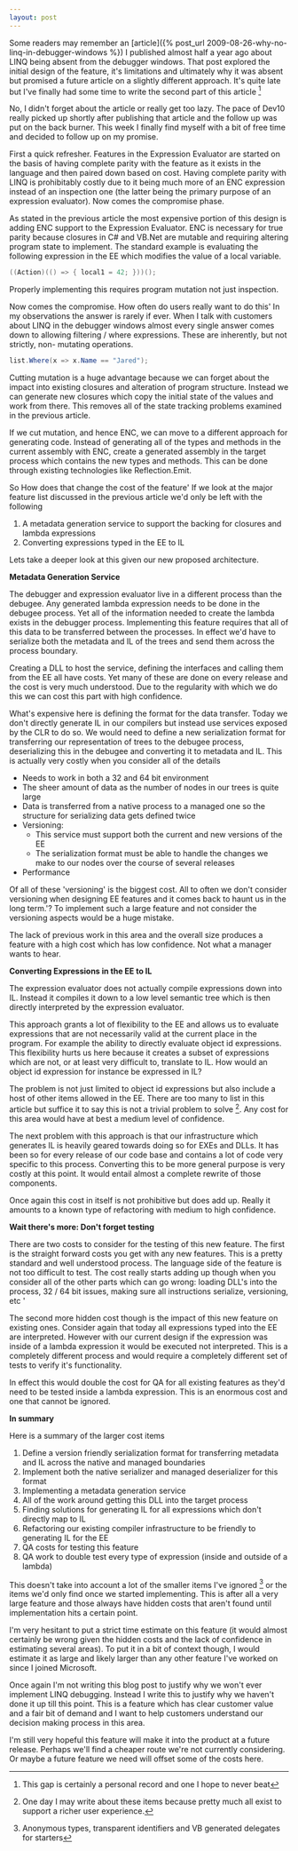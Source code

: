 ```yaml
---
layout: post
---
```

Some readers may remember an [article]({% post_url 2009-08-26-why-no-linq-in-debugger-windows %}) I published almost half a year ago about LINQ being absent from the debugger windows. That post explored the initial design of the feature, it's limitations and ultimately why it was absent but promised a future article on a slightly different approach. It's quite late but I've finally had some time to write the second part of this article [^1]

No, I didn't forget about the article or really get too lazy. The pace of Dev10 really picked up shortly after publishing that article and the follow up was put on the back burner. This week I finally find myself with a bit of free time and decided to follow up on my promise.

First a quick refresher. Features in the Expression Evaluator are started on the basis of having complete parity with the feature as it exists in the language and then paired down based on cost. Having complete parity with LINQ is prohibitably costly due to it being much more of an ENC expression instead of an inspection one (the latter being the primary purpose of an expression evaluator). Now comes the compromise phase.

As stated in the previous article the most expensive portion of this design is adding ENC support to the Expression Evaluator. ENC is necessary for true parity because closures in C# and VB.Net are mutable and requiring altering program state to implement. The standard example is evaluating the following expression in the EE which modifies the value of a local variable.
    
``` csharp
((Action)(() => { local1 = 42; }))();
```

Properly implementing this requires program mutation not just inspection.

Now comes the compromise. How often do users really want to do this' In my observations the answer is rarely if ever. When I talk with customers about LINQ in the debugger windows almost every single answer comes down to allowing filtering / where expressions. These are inherently, but not strictly, non- mutating operations.

    
``` csharp
list.Where(x => x.Name == "Jared");
```

Cutting mutation is a huge advantage because we can forget about the impact into existing closures and alteration of program structure. Instead we can generate new closures which copy the initial state of the values and work from there. This removes all of the state tracking problems examined in the previous article.

If we cut mutation, and hence ENC, we can move to a different approach for generating code. Instead of generating all of the types and methods in the current assembly with ENC, create a generated assembly in the target process which contains the new types and methods. This can be done through existing technologies like Reflection.Emit.

So How does that change the cost of the feature' If we look at the major feature list discussed in the previous article we'd only be left with the following

  1. A metadata generation service to support the backing for closures and lambda expressions 
  2. Converting expressions typed in the EE to IL 

Lets take a deeper look at this given our new proposed architecture.

**Metadata Generation Service**

The debugger and expression evaluator live in a different process than the debugee. Any generated lambda expression needs to be done in the debugee process. Yet all of the information needed to create the lambda exists in the debugger process. Implementing this feature requires that all of this data to be transferred between the processes. In effect we'd have to serialize both the metadata and IL of the trees and send them across the process boundary.

Creating a DLL to host the service, defining the interfaces and calling them from the EE all have costs. Yet many of these are done on every release and the cost is very much understood. Due to the regularity with which we do this we can cost this part with high confidence.

What's expensive here is defining the format for the data transfer. Today we don't directly generate IL in our compilers but instead use services exposed by the CLR to do so. We would need to define a new serialization format for transferring our representation of trees to the debugee process, deserializing this in the debugee and converting it to metadata and IL. This is actually very costly when you consider all of the details 

  * Needs to work in both a 32 and 64 bit environment 
  * The sheer amount of data as the number of nodes in our trees is quite large 
  * Data is transferred from a native process to a managed one so the structure for serializing data gets defined twice 
  * Versioning: 
    * This service must support both the current and new versions of the EE 
    * The serialization format must be able to handle the changes we make to our nodes over the course of several releases 
  * Performance 

Of all of these 'versioning' is the biggest cost. All to often we don't consider versioning when designing EE features and it comes back to haunt us in the long term.'? To implement such a large feature and not consider the versioning aspects would be a huge mistake.

The lack of previous work in this area and the overall size produces a feature with a high cost which has low confidence. Not what a manager wants to hear.  

**Converting Expressions in the EE to IL**

The expression evaluator does not actually compile expressions down into IL.  Instead it compiles it down to a low level semantic tree which is then directly interpreted by the expression evaluator.  

This approach grants a lot of flexibility to the EE and allows us to evaluate expressions that are not necessarily valid at the current place in the program. For example the ability to directly evaluate object id expressions.  This flexibility hurts us here because it creates a subset of expressions which are not, or at least very difficult to, translate to IL. How would an object id expression for instance be expressed in IL?  

The problem is not just limited to object id expressions but also include a host of other items allowed in the EE. There are too many to list in this article but suffice it to say this is not a trivial problem to solve [^2]. Any cost for this area would have at best a medium level of confidence.

The next problem with this approach is that our infrastructure which generates IL is heavily geared towards doing so for EXEs and DLLs. It has been so for every release of our code base and contains a lot of code very specific to this process. Converting this to be more general purpose is very costly at this point. It would entail almost a complete rewrite of those components.

Once again this cost in itself is not prohibitive but does add up. Really it amounts to a known type of refactoring with medium to high confidence.

**Wait there's more: Don't forget testing**

There are two costs to consider for the testing of this new feature. The first is the straight forward costs you get with any new features. This is a pretty standard and well understood process. The language side of the feature is not too difficult to test. The cost really starts adding up though when you consider all of the other parts which can go wrong: loading DLL's into the process, 32 / 64 bit issues, making sure all instructions serialize, versioning, etc '

The second more hidden cost though is the impact of this new feature on existing ones. Consider again that today all expressions typed into the EE are interpreted. However with our current design if the expression was inside of a lambda expression it would be executed not interpreted. This is a completely different process and would require a completely different set of tests to verify it's functionality.

In effect this would double the cost for QA for all existing features as they'd need to be tested inside a lambda expression. This is an enormous cost and one that cannot be ignored.

**In summary**

Here is a summary of the larger cost items

  1. Define a version friendly serialization format for transferring metadata and IL across the native and managed boundaries 
  2. Implement both the native serializer and managed deserializer for this format 
  3. Implementing a metadata generation service 
  4. All of the work around getting this DLL into the target process 
  5. Finding solutions for generating IL for all expressions which don't directly map to IL 
  6. Refactoring our existing compiler infrastructure to be friendly to generating IL for the EE 
  7. QA costs for testing this feature 
  8. QA work to double test every type of expression (inside and outside of a lambda) 

This doesn't take into account a lot of the smaller items I've ignored [^3] or the items we'd only find once we started implementing. This is after all a very large feature and those always have hidden costs that aren't found until implementation hits a certain point.

I'm very hesitant to put a strict time estimate on this feature (it would almost certainly be wrong given the hidden costs and the lack of confidence in estimating several areas). To put it in a bit of context though, I would estimate it as large and likely larger than any other feature I've worked on since I joined Microsoft.

Once again I'm not writing this blog post to justify why we won't ever implement LINQ debugging. Instead I write this to justify why we haven't done it up till this point. This is a feature which has clear customer value and a fair bit of demand and I want to help customers understand our decision making process in this area.

I'm still very hopeful this feature will make it into the product at a future release. Perhaps we'll find a cheaper route we're not currently considering.  Or maybe a future feature we need will offset some of the costs here.  

[^1]: This gap is certainly a personal record and one I hope to never beat

[^2]: One day I may write about these items because pretty much all exist to support a richer user experience.

[^3]: Anonymous types, transparent identifiers and VB generated delegates for starters

